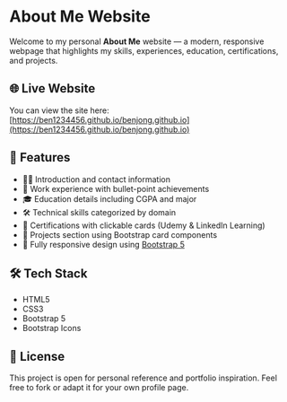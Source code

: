 # About Me Website

Welcome to my personal **About Me** website — a modern, responsive webpage that highlights my skills, experiences, education, certifications, and projects.

## 🌐 Live Website

You can view the site here:  
[https://ben1234456.github.io/benjong.github.io](https://ben1234456.github.io/benjong.github.io)

## 📌 Features

- 🧑‍💼 Introduction and contact information
- 💼 Work experience with bullet-point achievements
- 🎓 Education details including CGPA and major
- 🛠️ Technical skills categorized by domain
- 🧪 Certifications with clickable cards (Udemy & LinkedIn Learning)
- 🚀 Projects section using Bootstrap card components
- 📱 Fully responsive design using [Bootstrap 5](https://getbootstrap.com)

## 🛠️ Tech Stack

- HTML5
- CSS3
- Bootstrap 5
- Bootstrap Icons

## 📄 License

This project is open for personal reference and portfolio inspiration. Feel free to fork or adapt it for your own profile page.
